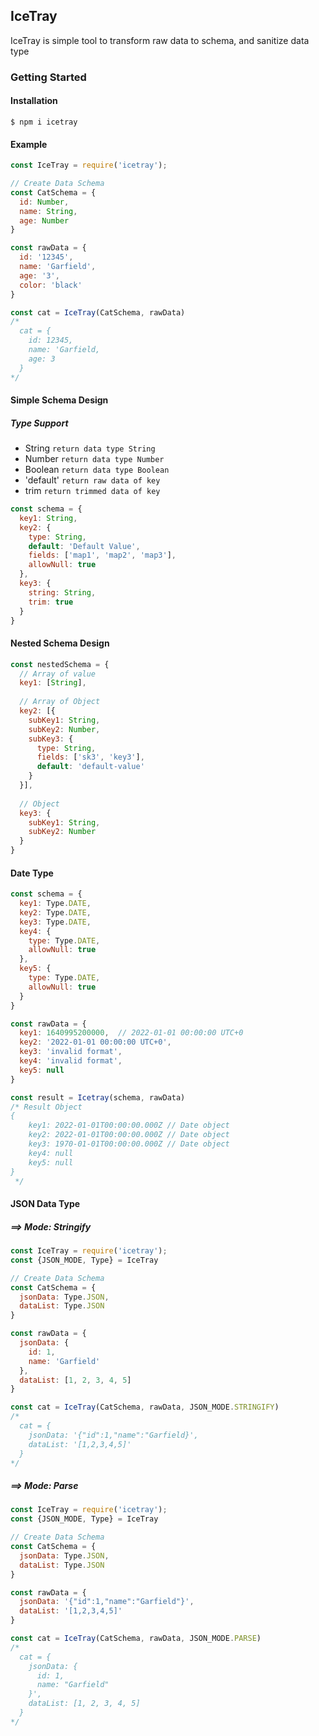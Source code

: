 ## IceTray
IceTray is simple tool to transform raw data to schema, and sanitize data type

### Getting Started

#### Installation
```
$ npm i icetray
```

#### Example
```js
const IceTray = require('icetray');

// Create Data Schema
const CatSchema = {
  id: Number,
  name: String,
  age: Number
}

const rawData = {
  id: '12345',
  name: 'Garfield',
  age: '3',
  color: 'black'
}

const cat = IceTray(CatSchema, rawData)
/* 
  cat = {
    id: 12345,
    name: 'Garfield,
    age: 3
  }
*/
```

#### Simple Schema Design
##### Type Support
- String `return data type String`
- Number `return data type Number`
- Boolean `return data type Boolean`
- 'default' `return raw data of key`
- trim `return trimmed data of key`
```js
const schema = {
  key1: String,
  key2: {
    type: String,
    default: 'Default Value',
    fields: ['map1', 'map2', 'map3'],
    allowNull: true
  },
  key3: {
    string: String,
    trim: true  
  }  
}
```

#### Nested Schema Design
```js
const nestedSchema = {
  // Array of value
  key1: [String],
  
  // Array of Object
  key2: [{
    subKey1: String,
    subKey2: Number,
    subKey3: {
      type: String,
      fields: ['sk3', 'key3'],
      default: 'default-value'
    }
  }],
  
  // Object
  key3: {
    subKey1: String,
    subKey2: Number
  }
}
```

#### Date Type
```js
const schema = {
  key1: Type.DATE,
  key2: Type.DATE,
  key3: Type.DATE,
  key4: {
    type: Type.DATE,
    allowNull: true
  },
  key5: {
    type: Type.DATE,
    allowNull: true
  }
}

const rawData = {
  key1: 1640995200000,  // 2022-01-01 00:00:00 UTC+0
  key2: '2022-01-01 00:00:00 UTC+0',
  key3: 'invalid format',
  key4: 'invalid format',
  key5: null
}

const result = Icetray(schema, rawData)
/* Result Object
{
    key1: 2022-01-01T00:00:00.000Z // Date object
    key2: 2022-01-01T00:00:00.000Z // Date object
    key3: 1970-01-01T00:00:00.000Z // Date object
    key4: null
    key5: null
}
 */
```

#### JSON Data Type
##### ==> Mode: Stringify
```js
const IceTray = require('icetray');
const {JSON_MODE, Type} = IceTray

// Create Data Schema
const CatSchema = {
  jsonData: Type.JSON,
  dataList: Type.JSON
}

const rawData = {
  jsonData: {
    id: 1,
    name: 'Garfield'
  },
  dataList: [1, 2, 3, 4, 5]
}

const cat = IceTray(CatSchema, rawData, JSON_MODE.STRINGIFY)
/* 
  cat = {
    jsonData: '{"id":1,"name":"Garfield}',
    dataList: '[1,2,3,4,5]'
  }
*/
```

##### ==> Mode: Parse
```js
const IceTray = require('icetray');
const {JSON_MODE, Type} = IceTray

// Create Data Schema
const CatSchema = {
  jsonData: Type.JSON,
  dataList: Type.JSON
}

const rawData = {
  jsonData: '{"id":1,"name":"Garfield"}',
  dataList: '[1,2,3,4,5]'
}

const cat = IceTray(CatSchema, rawData, JSON_MODE.PARSE)
/* 
  cat = {
    jsonData: {
      id: 1,
      name: "Garfield"
    }',
    dataList: [1, 2, 3, 4, 5]
  }
*/
```
